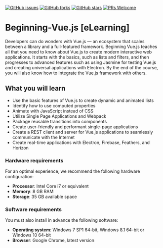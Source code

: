 [![GitHub issues](https://img.shields.io/github/issues/TrainingByPackt/Beginning-Vue.js_elearning.svg)](https://github.com/TrainingByPackt/Beginning-Vue.js_elearning/issues)
[![GitHub forks](https://img.shields.io/github/forks/TrainingByPackt/Beginning-Vue.js_elearning.svg)](https://github.com/TrainingByPackt/Beginning-Vue.js_elearning/network)
[![GitHub stars](https://img.shields.io/github/stars/TrainingByPackt/Beginning-Vue.js_elearning.svg)](https://github.com/TrainingByPackt/Beginning-Vue.js_elearning/stargazers)
[![PRs Welcome](https://img.shields.io/badge/PRs-welcome-brightgreen.svg)](https://github.com/TrainingByPackt/Beginning-Vue.js_elearning/pulls)



# Beginning-Vue.js [eLearning]
Developers can do wonders with Vue.js — an ecosystem that scales between a library and a full-featured framework. Beginning Vue.js teaches all that you need to know about Vue.js to create modern interactive web applications.
It starts with the basics, such as lists and filters, and then progresses to advanced features such as using Jasmine for testing Vue.js and creating universal applications with Electron. By the end of the course, you will also know how to integrate the Vue.js framework with others.


## What you will learn
* Use the basic features of Vue.js to create dynamic and animated lists 
* Identify how to use computed properties
* Animate with JavaScript instead of CSS
* Utilize Single Page Applications and Webpack
* Package reusable transitions into components
* Create user-friendly and performant single-page applications
* Create a REST client and server for Vue.js applications to seamlessly communicate with the Internet
* Create real-time applications with Electron, Firebase, Feathers, and Horizon



### Hardware requirements
For an optimal experience, we recommend the following hardware configuration:
* **Processor**: Intel Core i7 or equivalent
* **Memory**: 8 GB RAM
* **Storage**: 35 GB available space



### Software requirements
You must also install in advance the following software:
* **Operating system**: Windows 7 SP1 64-bit, Windows 8.1 64-bit or Windows 10 64-bit
* **Browser**: Google Chrome, latest version
